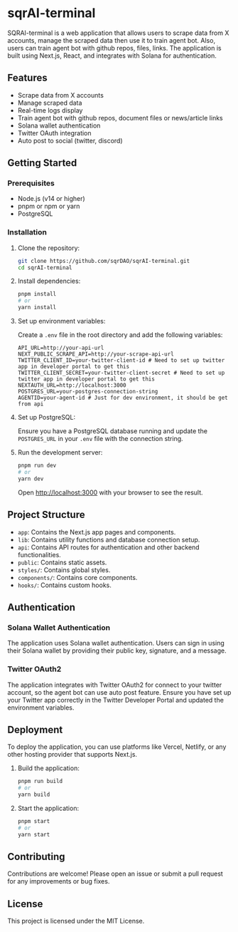 # sqrAI-terminal

SQRAI-terminal is a web application that allows users to scrape data from X accounts, manage the scraped data then use it to train agent bot. Also, users can train agent bot with github repos, files, links. The application is built using Next.js, React, and integrates with Solana for authentication.

## Features

- Scrape data from X accounts
- Manage scraped data
- Real-time logs display
- Train agent bot with github repos, document files or news/article links
- Solana wallet authentication
- Twitter OAuth integration
- Auto post to social (twitter, discord)

## Getting Started

### Prerequisites

- Node.js (v14 or higher)
- pnpm or npm or yarn
- PostgreSQL

### Installation

1. Clone the repository:

    ```sh
    git clone https://github.com/sqrDAO/sqrAI-terminal.git
    cd sqrAI-terminal
    ```

2. Install dependencies:

    ```sh
    pnpm install
    # or
    yarn install
    ```

3. Set up environment variables:

    Create a `.env` file in the root directory and add the following variables:

    ```env
    API_URL=http://your-api-url
    NEXT_PUBLIC_SCRAPE_API=http://your-scrape-api-url
    TWITTER_CLIENT_ID=your-twitter-client-id # Need to set up twitter app in developer portal to get this
    TWITTER_CLIENT_SECRET=your-twitter-client-secret # Need to set up twitter app in developer portal to get this
    NEXTAUTH_URL=http://localhost:3000
    POSTGRES_URL=your-postgres-connection-string
    AGENTID=your-agent-id # Just for dev environment, it should be get from api
    ```

4. Set up PostgreSQL:

    Ensure you have a PostgreSQL database running and update the `POSTGRES_URL` in your `.env` file with the connection string.

5. Run the development server:

    ```sh
    pnpm run dev
    # or
    yarn dev
    ```

    Open [http://localhost:3000](http://localhost:3000) with your browser to see the result.

## Project Structure

- `app`: Contains the Next.js app pages and components.
- `lib`: Contains utility functions and database connection setup.
- `api`: Contains API routes for authentication and other backend functionalities.
- `public`: Contains static assets.
- `styles/`: Contains global styles.
- `components/`: Contains core components.
- `hooks/`: Contains custom hooks.

## Authentication

### Solana Wallet Authentication

The application uses Solana wallet authentication. Users can sign in using their Solana wallet by providing their public key, signature, and a message.

### Twitter OAuth2

The application integrates with Twitter OAuth2 for connect to your twitter account, so the agent bot can use auto post feature. Ensure you have set up your Twitter app correctly in the Twitter Developer Portal and updated the environment variables.

## Deployment

To deploy the application, you can use platforms like Vercel, Netlify, or any other hosting provider that supports Next.js.

1. Build the application:

    ```sh
    pnpm run build
    # or
    yarn build
    ```

2. Start the application:

    ```sh
    pnpm start
    # or
    yarn start
    ```

## Contributing

Contributions are welcome! Please open an issue or submit a pull request for any improvements or bug fixes.

## License

This project is licensed under the MIT License.
